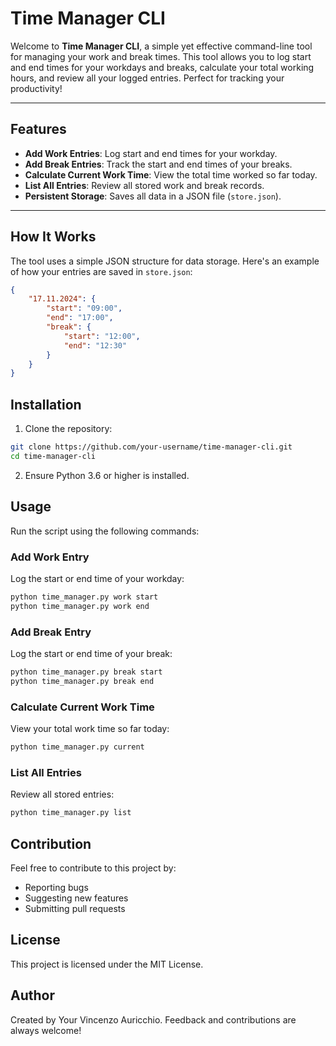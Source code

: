 # Time Manager CLI

Welcome to **Time Manager CLI**, a simple yet effective command-line tool for managing your work and break times. This tool allows you to log start and end times for your workdays and breaks, calculate your total working hours, and review all your logged entries. Perfect for tracking your productivity!

---

## Features

- **Add Work Entries**: Log start and end times for your workday.
- **Add Break Entries**: Track the start and end times of your breaks.
- **Calculate Current Work Time**: View the total time worked so far today.
- **List All Entries**: Review all stored work and break records.
- **Persistent Storage**: Saves all data in a JSON file (`store.json`).

---

## How It Works

The tool uses a simple JSON structure for data storage. Here's an example of how your entries are saved in `store.json`:

```json
{
    "17.11.2024": {
        "start": "09:00",
        "end": "17:00",
        "break": {
            "start": "12:00",
            "end": "12:30"
        }
    }
}
```

## Installation
1. Clone the repository:

```bash
git clone https://github.com/your-username/time-manager-cli.git
cd time-manager-cli
```

2. Ensure Python 3.6 or higher is installed.

## Usage

Run the script using the following commands:

### Add Work Entry

Log the start or end time of your workday:

```bash
python time_manager.py work start
python time_manager.py work end
```

### Add Break Entry

Log the start or end time of your break:

```bash
python time_manager.py break start
python time_manager.py break end
```

### Calculate Current Work Time

View your total work time so far today:

```bash
python time_manager.py current
```

### List All Entries

Review all stored entries:

```bash
python time_manager.py list
```

## Contribution
Feel free to contribute to this project by:
- Reporting bugs
- Suggesting new features
- Submitting pull requests

## License

This project is licensed under the MIT License.

## Author

Created by Your Vincenzo Auricchio. Feedback and contributions are always welcome!